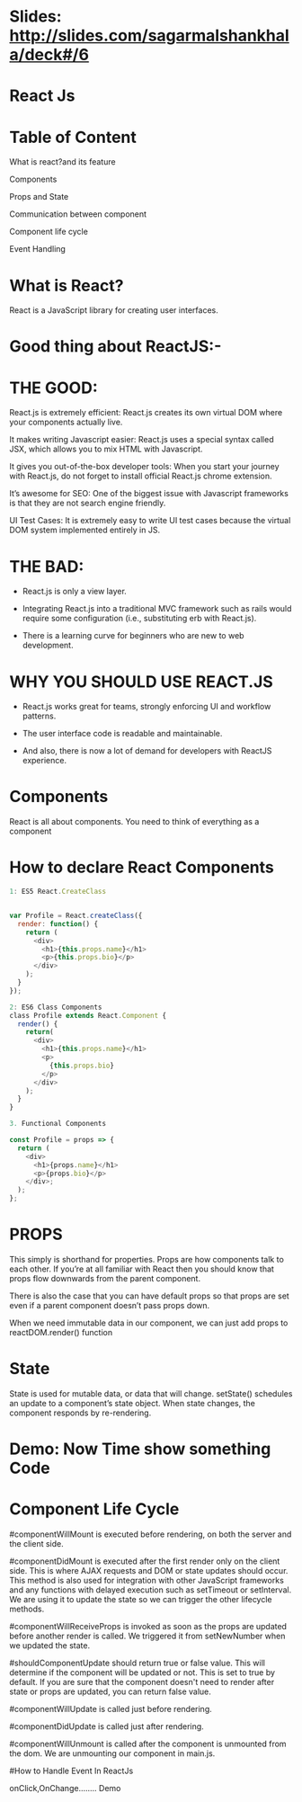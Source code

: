 
# Slides:    http://slides.com/sagarmalshankhala/deck#/6
# React Js

# Table of Content

What is react?and its feature

Components

Props and State

Communication between component

Component life cycle

Event Handling


# What is React?
React is a JavaScript library for creating user interfaces.

# Good thing about ReactJS:- 

# THE GOOD:
React.js is extremely efficient: React.js creates its own virtual DOM where your components actually live.

It makes writing Javascript easier: React.js uses a special syntax called JSX, which allows you to mix HTML with Javascript. 

It gives you out-of-the-box developer tools: When you start your journey with React.js, do not forget to install official React.js chrome extension.

It’s awesome for SEO: One of the biggest issue with Javascript frameworks is that they are not search engine friendly.

UI Test Cases: It is extremely easy to write UI test cases because the virtual DOM system implemented entirely in JS.



# THE BAD:

* React.js is only a view layer.

* Integrating React.js into a traditional MVC framework such as rails would require some configuration (i.e., substituting erb with React.js).

* There is a learning curve for beginners who are new to web development.


# WHY YOU SHOULD USE REACT.JS

* React.js works great for teams, strongly enforcing UI and workflow patterns.

* The user interface code is readable and maintainable.

* And also, there is now a lot of demand for developers with ReactJS experience.


# Components

React is all about components. You need to think of everything as a component

# How to declare React Components


```javascript
1: ES5 React.CreateClass


var Profile = React.createClass({
  render: function() {
    return (
      <div>
        <h1>{this.props.name}</h1>
        <p>{this.props.bio}</p>
      </div>
    );
  }
});

```

```javascript
2: ES6 Class Components 
​class Profile extends React.Component {
  render() {
    return(
      <div>
        <h1>{this.props.name}</h1>
        <p>
          {this.props.bio}
        </p>
      </div>
    );
  }
}
```
```javascript
3. Functional Components

const Profile = props => {
  return (  
    <div>
      <h1>{props.name}</h1>
      <p>{props.bio}</p>
    </div>;
  );
};

```


# PROPS

This simply is shorthand for properties. Props are how components talk to each other. If you’re at all familiar with React then you should know that props flow downwards from the parent component.

There is also the case that you can have default props so that props are set even if a parent component doesn’t pass props down.

When we need immutable data in our component, we can just add props to reactDOM.render() function


# State

State is used for mutable data, or data that will change. setState() schedules an update to a component’s state object. When state changes, the component responds by re-rendering.

# Demo: Now Time show something Code

# Component Life Cycle

#componentWillMount is executed before rendering, on both the server and the client side.

#componentDidMount is executed after the first render only on the client side. This is where AJAX requests and DOM or state updates should occur. This method is also used for integration with other JavaScript frameworks and any functions with delayed execution such as setTimeout or setInterval. We are using it to update the state so we can trigger the other lifecycle methods.

#componentWillReceiveProps is invoked as soon as the props are updated before another render is called. We triggered it from setNewNumber when we updated the state.

#shouldComponentUpdate should return true or false value. This will determine if the component will be updated or not. This is set to true by default. If you are sure that the component doesn't need to render after state or props are updated, you can return false value.

#componentWillUpdate is called just before rendering.

#componentDidUpdate is called just after rendering.

#componentWillUnmount is called after the component is unmounted from the dom. We are unmounting our component in main.js.


#How to Handle Event In ReactJs

onClick,OnChange........
Demo


